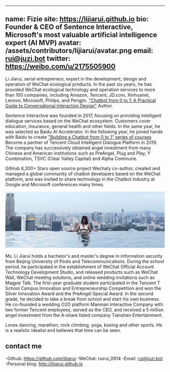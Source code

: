 ---
 name: Fizie
 site: https://lijiarui.github.io
 bio: Founder & CEO of Sentence Interactive, Microsoft's most valuable artificial intelligence expert (AI MVP)
 avatar: /assets/contributors/lijiarui/avatar.png
 email: rui@juzi.bot
 twitter: https://weibo.com/u/2175505900
 ---

 Li Jiarui, serial entrepreneur, expert in the development, design and operation of WeChat ecological products.  In the past six years, he has provided WeChat ecological technology and operation services to more than 100 companies, including Amazon, Tencent, JD.com, Xinhuanet, Lenovo, Microsoft, Philips, and Pengjin.  ["Chatbot from 0 to 1: A Practical Guide to Conversational Interaction Design"](https://item.jd.com/12630213.html) Author.

 Sentence Interactive was founded in 2017, focusing on providing intelligent dialogue services based on the WeChat ecosystem.  Customers cover education, insurance, general health and other fields.  In the same year, he was selected as Baidu AI Accelerator. In the following year, he joined hands with Baidu to create ["Building a Chatbot from 0 to 1" series of courses](https://ai.baidu.com/support/video)  Become a partner of Tencent Cloud Intelligent Dialogue Platform in 2019.  The company has successively obtained angel investment from many Chinese and American institutions such as PreAngel, Plug and Play, Y Combination, TSVC (Clear Valley Capital) and Alpha Commune.

 GitHub 8,300+ Stars open source project Wechaty co-author, created and managed a global community of chatbot developers based on the WeChat platform, and was invited to share technology in the Chatbot industry at Google and Microsoft conferences many times.

 ![Infinity swimming pool](/assets/contributors/lijiarui/sky.jpg)

 Ms. Li Jiarui holds a bachelor's and master's degree in information security from Beijing University of Posts and Telecommunications.  During the school period, he participated in the establishment of WeChat Official Account Technology Development Studio, and released products such as WeChat Wall, WeChat meeting solutions, and online wedding invitations such as Magpie Talk.  The first-year graduate student participated in the Tencent T School Campus Innovation and Entrepreneurship Competition and won the Silver Innovation Award and the PreAngel Special Award.  In the second grade, he decided to take a break from school and start his own business. He co-founded a wedding O2O platform Manman Interactive Company with two former Tencent employees, served as the CEO, and received a 5 million angel investment from the A-share listed company Tianshen Entertainment.

 Loves dancing, marathon, rock climbing, yoga, boxing and other sports. He is a realistic idealist and believes that time can be seen.

 ## contact me

 -Github: <https://github.com/lijiarui>
 -WeChat: ruirui_0914
 -Email: rui@juzi.bot
 -Personal blog: <http://lijiarui.github.io>
